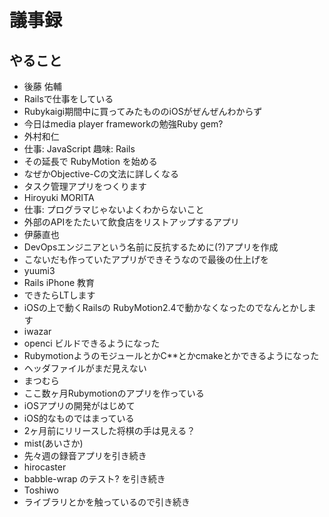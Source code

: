 # 議事録
## やること

* 後藤 佑輔
 * Railsで仕事をしている
 * Rubykaigi期間中に買ってみたもののiOSがぜんぜんわからず
 * 今日はmedia player frameworkの勉強Ruby gem?
* 外村和仁
 * 仕事: JavaScript 趣味: Rails
 * その延長で RubyMotion を始める
 * なぜかObjective-Cの文法に詳しくなる
 * タスク管理アプリをつくります
* Hiroyuki MORITA
 * 仕事: プログラマじゃないよくわからないこと
 * 外部のAPIをたたいて飲食店をリストアップするアプリ
* 伊藤直也
 * DevOpsエンジニアという名前に反抗するために(?)アプリを作成
 * こないだも作っていたアプリができそうなので最後の仕上げを
* yuumi3
 * Rails iPhone 教育
 * できたらLTします
 * iOSの上で動くRailsの RubyMotion2.4で動かなくなったのでなんとかします
* iwazar
 * openci ビルドできるようになった
 * RubymotionようのモジュールとかC**とかcmakeとかできるようになった
 * ヘッダファイルがまだ見えない
* まつむら
 * ここ数ヶ月Rubymotionのアプリを作っている
 * iOSアプリの開発がはじめて
 * iOS的なものではまっている
 * 2ヶ月前にリリースした将棋の手は見える？
* mist(あいさか)
 * 先々週の録音アプリを引き続き
* hirocaster
 * babble-wrap のテスト? を引き続き
* Toshiwo
 * ライブラリとかを触っているので引き続き